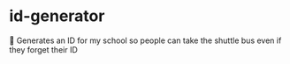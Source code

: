 # id-generator
🛂 Generates an ID for my school so people can take the shuttle bus even if they forget their ID
